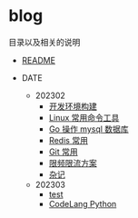 # blog

目录以及相关的说明

- [README](README.md)

- DATE
  - 202302
    - [开发环境构建](Date/202302/21-10:05.md)
    - [Linux 常用命令工具](Date/202302/21-10:27.md)
    - [Go 操作 mysql 数据库](Date/202302/21-17:23.md)
    - [Redis 常用](Date/202302/22-10:18.md)
    - [Git 常用](Date/202302/22-11:29.md)
    - [限频限流方案](Date/202302/22-14:48.md)
    - [杂记](Date/202302/22-16:22.md)
  - 202303
    - [test](CodeLang/GoLang/sqlx.md)
    - [CodeLang Python](Date/202303/15-16:40.md)
